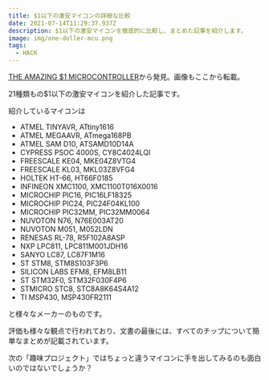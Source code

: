 ```yaml
---
title: $1以下の激安マイコンの詳細な比較
date: 2021-07-14T11:29:37.937Z
description: $1以下の激安マイコンを徹底的に比較し、まとめた記事を紹介します。
image: img/one-doller-mcu.png
tags:
  - HACK
---
```

[THE AMAZING $1 MICROCONTROLLER](https://jaycarlson.net/microcontrollers/)から発見。画像もここから転載。

21種類もの$1以下の激安マイコンを紹介した記事です。

紹介しているマイコンは

- ATMEL TINYAVR, ATtiny1616
- ATMEL MEGAAVR, ATmega168PB
- ATMEL SAM D10, ATSAMD10D14A
- CYPRESS PSOC 4000S, CY8C4024LQI
- FREESCALE KE04, MKE04Z8VTG4
- FREESCALE KL03, MKL03Z8VFG4
- HOLTEK HT-66, HT66F0185
- INFINEON XMC1100, XMC1100T016X0016
- MICROCHIP PIC16, PIC16LF18325
- MICROCHIP PIC24, PIC24F04KL100
- MICROCHIP PIC32MM, PIC32MM0064
- NUVOTON N76, N76E003AT20
- NUVOTON M051, M052LDN
- RENESAS RL-78, R5F102A8ASP
- NXP LPC811, LPC811M001JDH16
- SANYO LC87, LC87F1M16
- ST STM8, STM8S103F3P6
- SILICON LABS EFM8, EFM8LB11
- ST STM32F0, STM32F030F4P6
- STMICRO STC8, STC8A8K64S4A12
- TI MSP430, MSP430FR2111

と様々なメーカーのものです。

評価も様々な観点で行われており、文書の最後には、すべてのチップについて簡単なまとめが記載されています。

次の「趣味プロジェクト」ではちょっと違うマイコンに手を出してみるのも面白いのではないでしょうか？